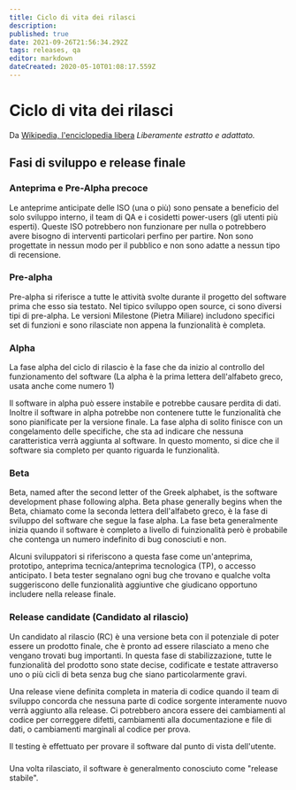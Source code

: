 ```yaml
---
title: Ciclo di vita dei rilasci
description: 
published: true
date: 2021-09-26T21:56:34.292Z
tags: releases, qa
editor: markdown
dateCreated: 2020-05-10T01:08:17.559Z
---
```


# Ciclo di vita dei rilasci

Da [Wikipedia, l'enciclopedia libera](https://en.wikipedia.org/wiki/Software_release_life_cycle)
*Liberamente estratto e adattato.*


## Fasi di sviluppo e release finale

### Anteprima e Pre-Alpha precoce
Le anteprime anticipate delle ISO (una o più) sono pensate a beneficio del solo sviluppo interno, il team di QA e i cosidetti power-users (gli utenti più esperti).
Queste ISO potrebbero non funzionare per nulla o potrebbero avere bisogno di interventi particolari perfino per partire. Non sono progettate in nessun modo per il pubblico e non sono adatte a nessun tipo di recensione.

### Pre-alpha
Pre-alpha si riferisce a tutte le attività svolte durante il progetto del software prima che esso sia testato. Nel tipico sviluppo open source, ci sono diversi tipi di pre-alpha. Le versioni Milestone (Pietra Miliare) includono specifici set di funzioni e sono rilasciate non appena la funzionalità è completa.

### Alpha
La fase alpha del ciclo di rilascio è la fase che da inizio al controllo del funzionamento del software (La alpha è la prima lettera dell'alfabeto greco, usata anche come numero 1)

Il software in alpha può essere instabile e potrebbe causare perdita di dati. Inoltre il software in alpha potrebbe non contenere tutte le funzionalità che sono pianificate per la versione finale.
La fase alpha di solito finisce con un congelamento delle specifiche, che sta ad indicare che nessuna caratteristica verrà aggiunta al software. In questo momento, si dice che il software sia completo per quanto riguarda le funzionalità.

### Beta
Beta, named after the second letter of the Greek alphabet, is the software development phase following alpha. Beta phase generally begins when the Beta, chiamato come la seconda lettera dell'alfabeto greco, è la fase di sviluppo del software che segue la fase alpha. La fase beta generalmente inizia quando il software è completo a livello di fuinzionalità però è probabile che contenga un numero indefinito di bug conosciuti e non.

Alcuni sviluppatori si riferiscono a questa fase come un'anteprima, prototipo, anteprima tecnica/anteprima tecnologica (TP), o accesso anticipato.
I beta tester segnalano ogni bug che trovano e qualche volta suggeriscono delle funzionalità aggiuntive che giudicano opportuno includere nella release finale.

### Release candidate (Candidato al rilascio)
Un candidato al rilascio (RC) è una versione beta con il potenziale di poter essere un prodotto finale, che è pronto ad essere rilasciato a meno che vengano trovati bug importanti. In questa fase di stabilizzazione, tutte le funzionalità del prodotto sono state decise, codificate e testate attraverso uno o più cicli di beta senza bug che siano particolarmente gravi.

Una release viene definita completa in materia di codice quando il team di sviluppo concorda che nessuna parte di  codice sorgente interamente nuovo verrà aggiunto alla release. Ci potrebbero ancora essere dei cambiamenti al codice per correggere difetti, cambiamenti alla documentazione e file di dati, o cambiamenti marginali al codice per prova.

Il testing è effettuato per provare il software dal punto di vista dell'utente.

### 
Una volta rilasciato, il software è generalmento conosciuto come "release stabile".


